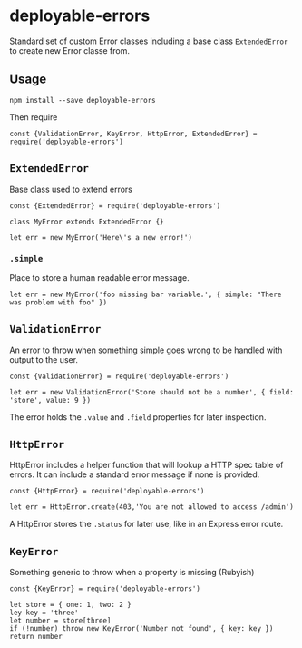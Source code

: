 # deployable-errors

Standard set of custom Error classes including a base class `ExtendedError` to create new Error classe from. 

## Usage

    npm install --save deployable-errors

Then require
 
    const {ValidationError, KeyError, HttpError, ExtendedError} = require('deployable-errors')

## `ExtendedError`

Base class used to extend errors

    const {ExtendedError} = require('deployable-errors')

    class MyError extends ExtendedError {}

    let err = new MyError('Here\'s a new error!')

### `.simple`

Place to store a human readable error message.

    let err = new MyError('foo missing bar variable.', { simple: "There was problem with foo" })


## `ValidationError`

An error to throw when something simple goes wrong to be handled with output to the user. 

    const {ValidationError} = require('deployable-errors')

    let err = new ValidationError('Store should not be a number', { field: 'store', value: 9 })

The error holds the `.value` and `.field` properties for later inspection.


## `HttpError`

HttpError includes a helper function that will lookup a HTTP spec table of errors.
It can include a standard error message if none is provided.

    const {HttpError} = require('deployable-errors')
 
    let err = HttpError.create(403,'You are not allowed to access /admin')

A HttpError stores the `.status` for later use, like in an Express error route.

 
## `KeyError`

Something generic to throw when a property is missing (Rubyish)

    const {KeyError} = require('deployable-errors')
  
    let store = { one: 1, two: 2 }
    ley key = 'three'
    let number = store[three]
    if (!number) throw new KeyError('Number not found', { key: key })
    return number
    
